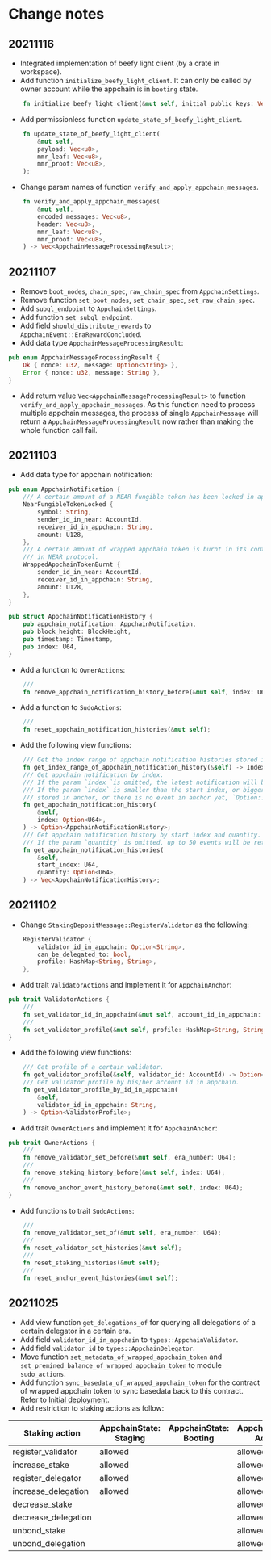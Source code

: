 # Change notes

## 20211116

* Integrated implementation of beefy light client (by a crate in workspace).
* Add function `initialize_beefy_light_client`. It can only be called by owner account while the appchain is in `booting` state.

```rust
    fn initialize_beefy_light_client(&mut self, initial_public_keys: Vec<String>);
```

* Add permissionless function `update_state_of_beefy_light_client`.

```rust
    fn update_state_of_beefy_light_client(
        &mut self,
        payload: Vec<u8>,
        mmr_leaf: Vec<u8>,
        mmr_proof: Vec<u8>,
    );
```

* Change param names of function `verify_and_apply_appchain_messages`.

```rust
    fn verify_and_apply_appchain_messages(
        &mut self,
        encoded_messages: Vec<u8>,
        header: Vec<u8>,
        mmr_leaf: Vec<u8>,
        mmr_proof: Vec<u8>,
    ) -> Vec<AppchainMessageProcessingResult>;
```

## 20211107

* Remove `boot_nodes`, `chain_spec`, `raw_chain_spec` from `AppchainSettings`.
* Remove function `set_boot_nodes`, `set_chain_spec`, `set_raw_chain_spec`.
* Add `subql_endpoint` to `AppchainSettings`.
* Add function `set_subql_endpoint`.
* Add field `should_distribute_rewards` to `AppchainEvent::EraRewardConcluded`.
* Add data type `AppchainMessageProcessingResult`:

```rust
pub enum AppchainMessageProcessingResult {
    Ok { nonce: u32, message: Option<String> },
    Error { nonce: u32, message: String },
}
```

* Add return value `Vec<AppchainMessageProcessingResult>` to function `verify_and_apply_appchain_messages`. As this function need to process multiple appchain messages, the process of single `AppchainMessage` will return a `AppchainMessageProcessingResult` now rather than making the whole function call fail.

## 20211103

* Add data type for appchain notification:

```rust
pub enum AppchainNotification {
    /// A certain amount of a NEAR fungible token has been locked in appchain anchor.
    NearFungibleTokenLocked {
        symbol: String,
        sender_id_in_near: AccountId,
        receiver_id_in_appchain: String,
        amount: U128,
    },
    /// A certain amount of wrapped appchain token is burnt in its contract
    /// in NEAR protocol.
    WrappedAppchainTokenBurnt {
        sender_id_in_near: AccountId,
        receiver_id_in_appchain: String,
        amount: U128,
    },
}

pub struct AppchainNotificationHistory {
    pub appchain_notification: AppchainNotification,
    pub block_height: BlockHeight,
    pub timestamp: Timestamp,
    pub index: U64,
}
```

* Add a function to `OwnerActions`:

```rust
    ///
    fn remove_appchain_notification_history_before(&mut self, index: U64);
```

* Add a function to `SudoActions`:

```rust
    ///
    fn reset_appchain_notification_histories(&mut self);
```

* Add the following view functions:

```rust
    /// Get the index range of appchain notification histories stored in anchor.
    fn get_index_range_of_appchain_notification_history(&self) -> IndexRange;
    /// Get appchain notification by index.
    /// If the param `index `is omitted, the latest notification will be returned.
    /// If the paran `index` is smaller than the start index, or bigger than the end index
    /// stored in anchor, or there is no event in anchor yet, `Option::None` will be returned.
    fn get_appchain_notification_history(
        &self,
        index: Option<U64>,
    ) -> Option<AppchainNotificationHistory>;
    /// Get appchain notification history by start index and quantity.
    /// If the param `quantity` is omitted, up to 50 events will be returned.
    fn get_appchain_notification_histories(
        &self,
        start_index: U64,
        quantity: Option<U64>,
    ) -> Vec<AppchainNotificationHistory>;
```

## 20211102

* Change `StakingDepositMessage::RegisterValidator` as the following:

```rust
    RegisterValidator {
        validator_id_in_appchain: Option<String>,
        can_be_delegated_to: bool,
        profile: HashMap<String, String>,
    },
```

* Add trait `ValidatorActions` and implement it for `AppchainAnchor`:

```rust
pub trait ValidatorActions {
    ///
    fn set_validator_id_in_appchain(&mut self, account_id_in_appchain: String);
    ///
    fn set_validator_profile(&mut self, profile: HashMap<String, String>);
}
```

* Add the following view functions:

```rust
    /// Get profile of a certain validator.
    fn get_validator_profile(&self, validator_id: AccountId) -> Option<ValidatorProfile>;
    /// Get validator profile by his/her account id in appchain.
    fn get_validator_profile_by_id_in_appchain(
        &self,
        validator_id_in_appchain: String,
    ) -> Option<ValidatorProfile>;
```

* Add trait `OwnerActions` and implement it for `AppchainAnchor`:

```rust
pub trait OwnerActions {
    ///
    fn remove_validator_set_before(&mut self, era_number: U64);
    ///
    fn remove_staking_history_before(&mut self, index: U64);
    ///
    fn remove_anchor_event_history_before(&mut self, index: U64);
}
```

* Add functions to trait `SudoActions`:

```rust
    ///
    fn remove_validator_set_of(&mut self, era_number: U64);
    ///
    fn reset_validator_set_histories(&mut self);
    ///
    fn reset_staking_histories(&mut self);
    ///
    fn reset_anchor_event_histories(&mut self);
```

## 20211025

* Add view function `get_delegations_of` for querying all delegations of a certain delegator in a certain era.
* Add field `validator_id_in_appchain` to `types::AppchainValidator`.
* Add field `validator_id` to `types::AppchainDelegator`.
* Move function `set_metadata_of_wrapped_appchain_token` and `set_premined_balance_of_wrapped_appchain_token` to module `sudo_actions`.
* Add function `sync_basedata_of_wrapped_appchain_token` for the contract of wrapped appchain token to sync basedata back to this contract. Refer to [Initial deployment](https://github.com/octopus-network/octopus-appchain-anchor#initial-deployment).
* Add restriction to staking actions as follow:

Staking action | AppchainState: Staging | AppchainState: Booting | AppchainState: Active | AppchainState: Frozen | AppchainState: Broken
---|---|---|---|---|---
register_validator | allowed |  | allowed |  |
increase_stake | allowed |  | allowed |  |
register_delegator | allowed |  | allowed |  |
increase_delegation | allowed |  | allowed |  |
decrease_stake |  |  | allowed |  |
decrease_delegation |  |  | allowed |  |
unbond_stake |  |  | allowed |  | allowed
unbond_delegation |  |  | allowed |  | allowed
